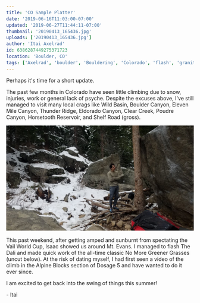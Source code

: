 ```yaml
---
title: 'CO Sample Platter'
date: '2019-06-16T11:03:00-07:00'
updated: '2019-06-27T11:44:11-07:00'
thumbnail: '20190413_165436.jpg'
uploads: ['20190413_165436.jpg']
author: 'Itai Axelrad'
id: 6386287449275371723
location: 'Boulder, CO'
tags: ['Axelrad', 'boulder', 'Bouldering', 'Colorado', 'flash', 'granite', 'v12', 'wild']
---
```


Perhaps it's time for a short update.

The past few months in Colorado have seen little climbing due to snow, injuries, work or general lack of psyche. Despite the excuses above, I've still managed to visit many local crags like Wild Basin, Boulder Canyon, Eleven Mile Canyon, Thunder Ridge, Eldorado Canyon, Clear Creek, Poudre Canyon, Horsetooth Reservoir, and Shelf Road (gross).

![Mostly staring at climbs and contemplating life](uploads/20190413_165436.jpg)

This past weekend, after getting amped and sunburnt from spectating the Vail World Cup, Isaac showed us around Mt. Evans. I managed to flash The Dali and made quick work of the all-time classic No More Greener Grasses (uncut below). At the risk of dating myself, I had first seen a video of the climb in the Alpine Blocks section of Dosage 5 and have wanted to do it ever since.

I am excited to get back into the swing of things this summer!

\- Itai
